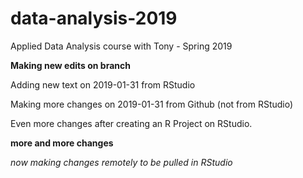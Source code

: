 # data-analysis-2019
Applied Data Analysis course with Tony - Spring 2019

**Making new edits on branch**

Adding new text on 2019-01-31 from RStudio

Making more changes on 2019-01-31 from Github (not from RStudio)

Even more changes after creating an R Project on RStudio.

**more and more changes**

*now making changes remotely to be pulled in RStudio*
